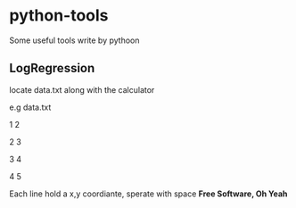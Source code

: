 python-tools
============
Some useful tools write by pythoon

LogRegression
-------------
locate data.txt along with the calculator

e.g data.txt

1 2

2 3

3 4

4 5

Each line hold a x,y coordiante, sperate with space
**Free Software, Oh Yeah**

